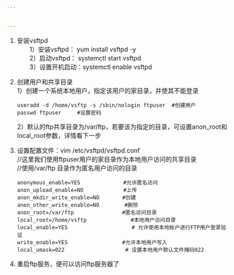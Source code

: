 ```yaml
---


---
```


<ol>
<li>
<p>安装vsftpd<br>
　　1）安装vsftpd： yum install vsftpd -y<br>
　　2）启动vsftpd： systemctl start vsftpd<br>
　　3）设置开机启动：systemctl enable vsftpd</p>
</li>
<li>
<p>创建用户和共享目录<br>
1）创建一个系统本地用户，指定该用户的家目录，并使其不能登录</p>
<pre><code>useradd -d /home/vsftp -s /sbin/nologin ftpuser  #创建用户     
passwd ftpuser     #设置密码  
</code></pre>
<p>2）默认的ftp共享目录为/var/ftp，若要该为指定的目录，可设置anon_root和local_root参数，详情看下一步</p>
</li>
<li>
<p>设置配置文件：vim /etc/vsftpd/vsftpd.conf<br>
//这里我们使用ftpuser用户的家目录作为本地用户访问的共享目录<br>
//使用/var/ftp 目录作为匿名用户访问的目录</p>
<pre><code>anonymous_enable=YES 　　　　      #允许匿名访问  
anon_upload_enable=NO   　　　　   #上传  
anon_mkdir_write_enable=NO  　　  #创建
anon_other_write_enable=NO        #删除
anon_root=/var/ftp 　　　　　　　　 #匿名访问目录
local_root=/home/vsftp              #本地用户访问目录
local_enable=YES      　　　　   	　# 允许使用本地帐户进行FTP用户登录验证
write_enable=YES	　　　　　　　　#允许本地用户写入
local_umask=022   　　　　　　　　   # 设置本地用户默认文件掩码022　　　　　　　
</code></pre>
</li>
<li>
<p>重启ftp服务，便可以访问ftp服务器了</p>
</li>
</ol>

